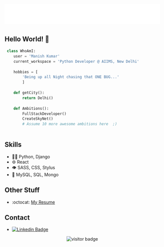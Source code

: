 <h1 align="center">
  <img src="https://github.com/manish-phalswal/manish-phalswal/blob/main/name.svg" />
</h1>

## Hello World! 👋
```python
 class WhoAmI:
 	user = 'Manish Kumar'
	current_workspace = 'Python Developer @ AIIMS, New Delhi'
  
	hobbies = [
		'Being up all Night chasing that ONE BUG...'
		]
	
	def getCity():
		return Delhi()
	
	def Ambitions():
		FullStackDeveloper()
		CreateSkyNet()
		# Assume 10 more awesome ambitions here  ;)
	
 ```

## Skills
- 👨‍💻 Python, Django
- ⚙️ React
- 👁️ SASS, CSS, Stylus
- 💽 MySQL, SQL, Mongo

## Other Stuff
  - :octocat: [My Resume](shorturl.at/egxBO)

## Contact
- [![Linkedin Badge](https://img.shields.io/badge/-manish-blue?style=flat-square&logo=Linkedin&logoColor=white&link=https://www.linkedin.com/in/manish001/)](https://www.linkedin.com/in/manish001/) 

<p  align="center">
  <img src="https://visitor-badge.glitch.me/badge?page_id=manish-phalswal.353990664" alt="visitor badge"/>
</p>
